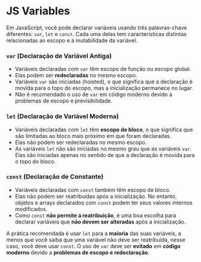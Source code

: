 # JS Variables

Em JavaScript, você pode declarar variáveis usando três palavras-chave diferentes: `var`, `let` e `const`. Cada uma delas tem características distintas relacionadas ao escopo e à mutabilidade da variável.

### `var` (Declaração de Variável Antiga)

- Variáveis declaradas com `var` têm escopo de função ou escopo global.
- Elas podem ser **redeclaradas** no mesmo escopo.
- Variáveis `var` são iniciadas (hoisted), o que significa que a declaração é movida para o topo do escopo, mas a inicialização permanece no lugar.
- Não é recomendado o uso de `var` em código moderno devido a problemas de escopo e previsibilidade.

### `let` (Declaração de Variável Moderna)

- Variáveis declaradas com `let` têm **escopo de bloco**, o que significa que são limitadas ao bloco mais próximo em que foram declaradas.
- Elas não podem ser redeclaradas no mesmo escopo.
- As variáveis `let` não são iniciadas no mesmo grau que as variáveis `var`. Elas são iniciadas apenas no sentido de que a declaração é movida para o topo do bloco.

### `const` (Declaração de Constante)

- Variáveis declaradas com `const` também têm escopo de bloco.
- Elas não podem ser reatribuídas após a inicialização. No entanto, objetos e arrays declarados com `const` podem ter seus valores internos modificados.
- Como `const` **não permite a reatribuição**, é uma boa escolha para declarar variáveis que **não devem ser alteradas** após a inicialização.

A prática recomendada é usar `let` para a **maioria** das suas variáveis, a menos que você saiba que uma variável não deve ser reatribuída, nesse caso, você deve usar `const`. O uso de `var` deve ser **evitado** em **código moderno** devido a **problemas de escopo e redeclaração**.